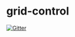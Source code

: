 # grid-control

[![Gitter](https://badges.gitter.im/grid-control/grid-control.svg)](https://gitter.im/grid-control/grid-control?utm_source=badge&utm_medium=badge&utm_campaign=pr-badge&utm_content=badge)
